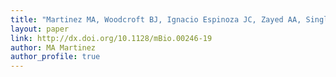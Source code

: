 ```yaml
---
title: "Martinez MA, Woodcroft BJ, Ignacio Espinoza JC, Zayed AA, Singleton CM, Boyd JA, Li Y-F, Purvine S, Maughan H, Hodgkins SB, Anderson D, Sederholm M, Temperton B, Bolduc B, Saleska SR, Tyson GW, Rich VI, Saleska SR, Tyson GW, Rich VI. 2018. Discovery and ecogenomic context of a global *Caldiserica*-related phylum active in thawing permafrost, *Candidatus* Cryosericota phylum nov., *Ca.* Cryosericia class nov., *Ca.* Cryosericales ord. nov., *Ca.* Cryosericaceae fam. nov., comprising the four species Cryosericum septentrionale gen. nov. sp. nov., *Ca.* C. hinesii sp. nov., *Ca.* C. odellii sp. nov., *Ca.* C. terrychapinii sp. nov. Systematic and applied microbiology. DOI: 10.1016/j.syapm.2018.12.003."
layout: paper
link: http://dx.doi.org/10.1128/mBio.00246-19
author: MA Martinez
author_profile: true
---
```

